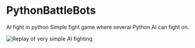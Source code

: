 # PythonBattleBots
AI fight in python
Simple fight game where several Python AI can fight on.

![Replay of very simple AI fighting](https://preview.ibb.co/m74zEc/screen.png)

